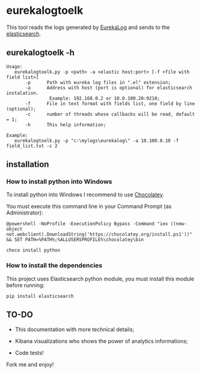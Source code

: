 # eurekalogtoelk

This tool reads the logs generated by [EurekaLog](https://www.eurekalog.com) and sends to the [elasticsearch](http://www.elastic.co).

## eurekalogtoelk -h

	Usage:
	   eurekalogtoelk.py -p <path> -a <elastic host:port> [-f <file with field list>]
		   -p      Path with eureka log files in ".el" extension;
		   -a      Address with host (port is optional) for elasticsearch instalation. 
					Example: 192.168.0.2 or 10.0.100.20:9210;
		   -f      File in text format with fields list, one field by line (optional);
		   -c      number of threads whose callbacks will be read, default = 1;
		   -h      This help information;

	Example:
	   eurekalogtoelk.py -p "c:\mylogs\eurekalog\" -a 10.100.0.10 -f field_list.txt -c 2

## installation

### How to install python into Windows

To install python into Windows I recommend to use [Chocolatey](http://chololatey.org/install).

You must execute this command line in your Command Prompt (as Administrator):

	@powershell -NoProfile -ExecutionPolicy Bypass -Command "iex ((new-object net.webclient).DownloadString('https://chocolatey.org/install.ps1'))" && SET PATH=%PATH%;%ALLUSERSPROFILE%\chocolatey\bin

	choco install python

### How to install the dependencies

This project uses Elasticsearch python module, you must install this module before running:

	pip install elasticsearch

## TO-DO

* This documentation with more technical details;

* Kibana visualizations who shows the power of analytics informations;

* Code tests!

Fork me and enjoy!

